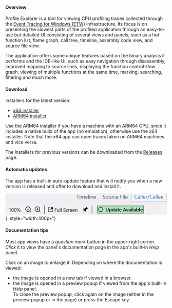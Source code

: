 #### Overview

Profile Explorer is a tool for viewing CPU profiling traces collected through the [Event Tracing for Windows (ETW)]((https://learn.microsoft.com/en-us/windows-hardware/drivers/devtest/event-tracing-for-windows--etw-)) infrastructure. Its focus is on presenting the slowest parts of the profiled application through an easy-to-use but detailed UI consisting of several views and panels, such as a hot function list, flame graph, call tree, timeline, assembly code view, and source file view.  

The application offers some unique features based on the binary analysis it performs and the IDE-like UI, such as easy navigation through disassembly, improved mapping to source lines, displaying the function control-flow graph, viewing of multiple functions at the same time, marking, searching, filtering and much more.  

#### Download

Installers for the latest version:  
- [x64 installer](https://github.com/microsoft/profile-explore/releases/latest/download/profile_explorer_installer_x64.exe)  
- [ARM64 installer](https://github.com/microsoft/profile-explore/releases/latest/download/profile_explorer_installer_arm64.exe)

Use the ARM64 installer if you have a machine with an ARM64 CPU, since it includes a native build of the app (no emulation), otherwise use the x64 installer. Note that the x64 app can open traces taken on ARM64 machines and vice versa.  

The installers for previous versions can be downloaded from the [Releases](https://github.com/microsoft/profile-explorer/releases) page.  

#### Automatic updates

The app has a built-in auto-update feature that will notify you when a new version is released and offer to download and install it.

![](img/update-ckeck.png){: style="width:400px"}

#### Documentation tips

Most app views have a *question mark* button in the upper-right corner.  
*Click* it to view the panel's documentation page in the app's built-in *Help* panel.  

Click on an image to enlarge it. Depending on where the documentation is viewed:  

  - the image is opened in a new tab if viewed in a browser.
  - the image is opened in a preview popup if viewed from the app's built-in *Help* panel.  
  To close the preview popup, click again on the image (either in the preview popup or in the page) or press the Escape key.